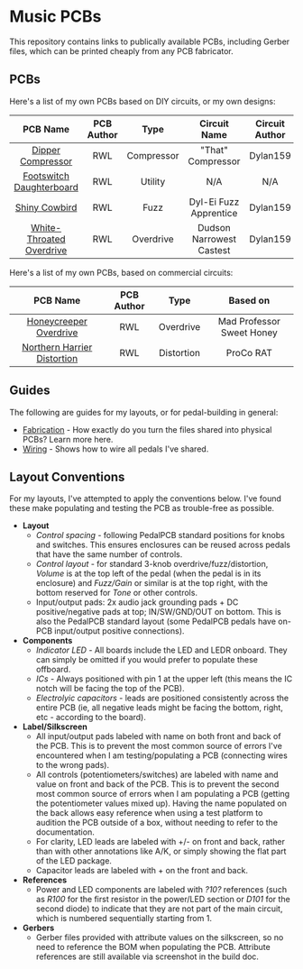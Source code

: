 # Music PCBs

This repository contains links to publically available PCBs, including Gerber files, which can be printed cheaply from any PCB fabricator.

## PCBs

Here's a list of my own PCBs based on DIY circuits, or my own designs:

|                       PCB Name                        | PCB Author |    Type    |       Circuit Name       | Circuit Author |
| :---------------------------------------------------: | :--------: | :--------: | :----------------------: | :------------: |
|        [Dipper Compressor](/DipperCompressor/)        |    RWL     | Compressor |    "That" Compressor     |    Dylan159    |
| [Footswitch Daughterboard](/FootswitchDaughterboard/) |    RWL     |  Utility   |           N/A            |      N/A       |
|            [Shiny Cowbird](/ShinyCowbird/)            |    RWL     |    Fuzz    |  Dyl-Ei Fuzz Apprentice  |    Dylan159    |
| [White-Throated Overdrive](/WhiteThroatedOverdrive/)  |    RWL     | Overdrive  | Dudson Narrowest Castest |    Dylan159    |

Here's a list of my own PCBs, based on commercial circuits:

|                          PCB Name                          | PCB Author |    Type    |         Based on          |
| :--------------------------------------------------------: | :--------: | :--------: | :-----------------------: |
|     [Honeycreeper Overdrive](/HoneycreeperOverdrive/)      |    RWL     | Overdrive  | Mad Professor Sweet Honey |
| [Northern Harrier Distortion](/NorthernHarrierDistortion/) |    RWL     | Distortion |         ProCo RAT         |

## Guides

The following are guides for my layouts, or for pedal-building in general:

* [Fabrication](instructions/FABRICATION.md) - How exactly do you turn the files shared into physical PCBs? Learn more here.
* [Wiring](instructions/WIRING.md) - Shows how to wire all pedals I've shared.

## Layout Conventions

For my layouts, I've attempted to apply the conventions below. I've found these make populating and testing the PCB as trouble-free as possible.

* **Layout**
  * *Control spacing* - following PedalPCB standard positions for knobs and switches. This ensures enclosures can be reused across pedals that have the same number of controls.
  * *Control layout* - for standard 3-knob overdrive/fuzz/distortion, *Volume* is at the top left of the pedal (when the pedal is in its enclosure) and *Fuzz/Gain* or similar is at the top right, with the bottom reserved for *Tone* or other controls.
  * Input/output pads: 2x audio jack grounding pads + DC positive/negative pads at top; IN/SW/GND/OUT on bottom. This is also the PedalPCB standard layout (some PedalPCB pedals have on-PCB input/output positive connections).
* **Components**
  * *Indicator LED* - All boards include the LED and LEDR onboard. They can simply be omitted if you would prefer to populate these offboard.
  * *ICs* - Always positioned with pin 1 at the upper left (this means the IC notch will be facing the top of the PCB).
  * *Electrolyic capacitors* - leads are positioned consistently across the entire PCB (ie, all negative leads might be facing the bottom, right, etc - according to the board).
* **Label/Silkscreen**
  * All input/output pads labeled with name on both front and back of the PCB. This is to prevent the most common source of errors I've encountered when I am testing/populating a PCB (connecting wires to the wrong pads).
  * All controls (potentiometers/switches) are labeled with name and value on front and back of the PCB. This is to prevent the second most common source of errors when I am populating a PCB (getting the potentiometer values mixed up). Having the name populated on the back allows easy reference when using a test platform to audition the PCB outside of a box, without needing to refer to the documentation.
  * For clarity, LED leads are labeled with +/- on front and back, rather than with other annotations like A/K, or simply showing the flat part of the LED package.
  * Capacitor leads are labeled with + on the front and back.
* **References**
  * Power and LED components are labeled with *?10?* references (such as *R100* for the first resistor in the power/LED section or *D101* for the second diode) to indicate that they are not part of the main circuit, which is numbered sequentially starting from 1.
* **Gerbers**
  * Gerber files provided with attribute values on the silkscreen, so no need to reference the BOM when populating the PCB. Attribute references are still available via screenshot in the build doc.